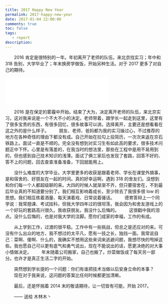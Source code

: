 ```yaml
---
title: 2017 Happy New Year
permalink: 2017-happy-new-year
date: 2017-01-04 22:00:00
comments: true
toc: false
tags: 
   - report
description: 
---
```


&emsp;&emsp;2016 肯定是很特别的一年。年初离开了老师的队伍，来北京找实习；年中和 318 告别，大学毕业了；年末换房学做饭，开始另种生活。对于 2017 更多了对自己的期待。

<!-- more -->
 
<iframe frameborder="no" border="0" marginwidth="0" marginheight="0" width=330 height=86 src="//music.163.com/outchain/player?type=2&id=31445772&auto=0&height=66"></iframe>

&emsp;&emsp;2016 是在保定的雾霾中开始。结束了大为，决定离开老师的队伍，来北京实习，这对我来说是一个不大不小的决定。老师带着，跟学长一起走到这里，这里有了很多宝贵的东西，有很多回忆，很多故事可以讲。选择离开，主要还是想看看在这之外的是什么样子。
&emsp;&emsp;朋友、老师、爸妈都为我的实习操过心，不过推荐的地方在各种奇怪的理由下都没有成。自己开始在拉勾上投简历，一次次来返在京石铁路上。面试一直是不顺的。完全没有想到对实习生有如此高的要求，很多技术问题正中下怀。心里是有落差的，在我当时的想法里，那些在工程中是用不易用到的，但也感到自己技术知识的浅薄。面试了俩三家后也发现了套路，回答不好的、答不上的问题，回去查查准备准备，下回就能用上。

&emsp;&emsp;没什么难度的大学毕业。大学里更多的收获是跟着老师、学长在课堂外搞事，是和宿舍的、好朋友在一起的时间。真的好幸运啊，遇到 318 的舍友们。没想到和你们每一个人都超级聊的来。大四的时候人就渐渐不齐，但只要宿舍在，不到最后毕业真的不知道要分别了。我们相互影响着成长，至少除去了我很多很 low 的思想。我们相互练着酒量、每天演着戏、日常说着骚话。
&emsp;&emsp;德育答辩上一个同学说：我常翘课、考试挂科，但我大学四年过的很坦荡，我会因为和舍友游戏上的一个好玩的套路高兴很久。我收获朋友。我没什么后悔的。
&emsp;&emsp;这很戳中我的泪点。没什么后悔的，也是对我大学的注脚。愿你们成家的幸福，工作的有成。

&emsp;&emsp;从上学到工作，过渡的很平稳。工作中有一些挑战，但总之是还应对的来。可没有什么出众的地方，我不想过的太平凡，愿有一技之长，独挡一面。我常说自己：菜啊、傻啊、什么的，我确实不想用这些来词来逃避问题，我想尽快的甩掉这些。我也愿自己可以更有底气和勇气说出，现在不能说出的话，愿更决绝的对大事小情做决定。
&emsp;&emsp;年末随着公司搬家，自己也搬了。炒菜做饭成了每天另一部分。也许才是真正生活二字的开始。

&emsp;&emsp;突然想到学长提的一个问题：你们有谁把技术当做以后安身立命的本事？
&emsp;&emsp;现在对于我来说，这问题的答案比任何时候都更加清晰。

&emsp;&emsp;最后，还是怀揣着 2014 末的敬请期待，让一切皆有可能，开始 2017。

&emsp;&emsp;—— 送给 木林木丶
